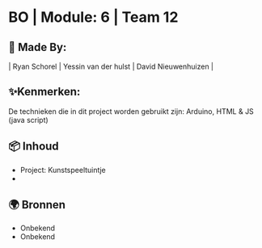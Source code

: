 # BO | Module: 6 | Team 12
## 🧩 Made By:
| Ryan Schorel | Yessin van der hulst | David Nieuwenhuizen |
## ✨Kenmerken:
De technieken die in dit project worden gebruikt zijn: Arduino, HTML & JS (java script)
## 📦 Inhoud
* Project: Kunstspeeltuintje
* 
## 🌍 Bronnen
* Onbekend
* Onbekend

